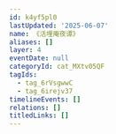 ```yaml
---
id: k4yf5pl0
lastUpdated: '2025-06-07'
name: 《活埋庵夜谭》
aliases: []
layer: 4
eventDate: null
categoryId: cat_MXtv05QF
tagIds:
  - tag_6rVsgwwC
  - tag_6irejv37
timelineEvents: []
relations: []
titledLinks: []
---
```


